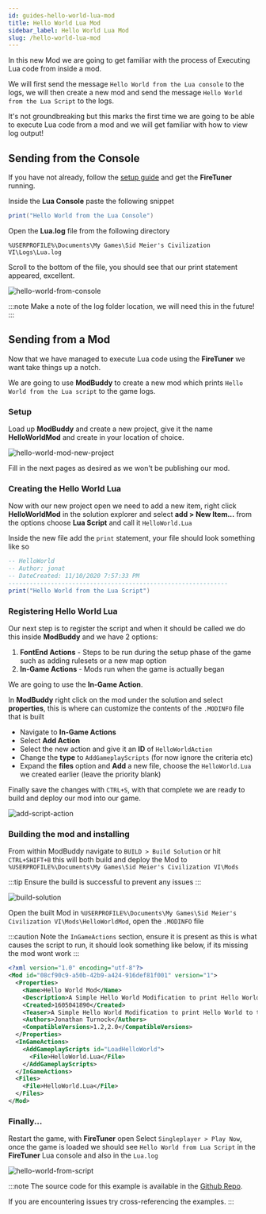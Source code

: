 ```yaml
---
id: guides-hello-world-lua-mod
title: Hello World Lua Mod
sidebar_label: Hello World Lua Mod
slug: /hello-world-lua-mod
---
```


In this new Mod we are going to get familiar with the process of Executing Lua code from inside a mod.

We will first send the message `Hello World from the Lua console` to the logs, we will then create a new mod
and send the message `Hello World from the Lua Script` to the logs.

It's not groundbreaking but this marks the first time we are going to be able to execute Lua code from a mod and 
we will get familiar with how to view log output!

## Sending from the Console

If you have not already, follow the [setup guide](/docs/fire-tuner) and get the **FireTuner** running. 

Inside the **Lua Console** paste the following snippet
```Lua
print("Hello World from the Lua Console")
```

Open the **Lua.log** file from the following directory
```
%USERPROFILE%\Documents\My Games\Sid Meier's Civilization VI\Logs\Lua.log
```

Scroll to the bottom of the file, you should see that our print statement appeared, excellent.

![hello-world-from-console](../static/img/guides/hello-world-Lua/hello-world-from-the-Lua-console.png)

:::note
Make a note of the log folder location, we will need this in the future!
:::

## Sending from a Mod
Now that we have managed to execute Lua code using the **FireTuner** we want take things up a notch.

We are going to use **ModBuddy** to create a new mod which prints `Hello World from the Lua script` to the game logs.

### Setup

Load up **ModBuddy** and create a new project, give it the name **HelloWorldMod** and create in your location of choice.

![hello-world-mod-new-project](../static/img/guides/hello-world-lua/new-project.png)

Fill in the next pages as desired as we won't be publishing our mod.

### Creating the Hello World Lua

Now with our new project open we need to add a new item, right click **HelloWorldMod** in the solution explorer and
select **add > New Item...** from the options choose **Lua Script** and call it `HelloWorld.Lua`

Inside the new file add the `print` statement, your file should look something like so

```Lua
-- HelloWorld
-- Author: jonat
-- DateCreated: 11/10/2020 7:57:33 PM
--------------------------------------------------------------
print("Hello World from the Lua Script")
``` 

### Registering Hello World Lua

Our next step is to register the script and when it should be called we do this inside **ModBuddy** and we have 2 options:
1. **FontEnd Actions** - Steps to be run during the setup phase of the game such as adding rulesets or a new map option
2. **In-Game Actions** - Mods run when the game is actually began

We are going to use the **In-Game Action**.

In **ModBuddy** right click on the mod under the solution and select **properties**, this is where can customize the contents of the `.MODINFO` file that is built

- Navigate to **In-Game Actions** 
- Select **Add Action**
- Select the new action and give it an **ID** of `HelloWorldAction` 
- Change the **type** to `AddGameplayScripts` (for now ignore the criteria etc)
- Expand the **files** option and **Add** a new file, choose the `HelloWorld.Lua` we created earlier (leave the priority blank)

Finally save the changes with `CTRL+S`, with that complete we are ready to build and deploy our mod into our game.

![add-script-action](../static/img/guides/hello-world-lua/add-script-action.gif)

### Building the mod and installing

From within ModBuddy navigate to `BUILD > Build Solution` or hit `CTRL+SHIFT+B` this will both build and deploy the Mod
to `%USERPROFILE%\Documents\My Games\Sid Meier's Civilization VI\Mods`

:::tip
Ensure the build is successful to prevent any issues
:::

![build-solution](../static/img/guides/hello-world-Lua/built-solution.png)

Open the built Mod in `%USERPROFILE%\Documents\My Games\Sid Meier's Civilization VI\Mods\HelloWorldMod`, open the `.MODINFO` file

:::caution
Note the `InGameActions` section, ensure it is present as this is what causes the script to run, it should look something like below, if its missing the mod wont work
:::

```xml
<?xml version="1.0" encoding="utf-8"?>
<Mod id="08cf90c9-a50b-42b9-a424-916def81f001" version="1">
  <Properties>
    <Name>Hello World Mod</Name>
    <Description>A Simple Hello World Modification to print Hello World to the game logs</Description>
    <Created>1605041890</Created>
    <Teaser>A Simple Hello World Modification to print Hello World to the game logs</Teaser>
    <Authors>Jonathan Turnock</Authors>
    <CompatibleVersions>1.2,2.0</CompatibleVersions>
  </Properties>
  <InGameActions>
    <AddGameplayScripts id="LoadHelloWorld">
      <File>HelloWorld.Lua</File>
    </AddGameplayScripts>
  </InGameActions>
  <Files>
    <File>HelloWorld.Lua</File>
  </Files>
</Mod>
```

### Finally...
Restart the game, with **FireTuner** open Select `Singleplayer > Play Now`, once the game is loaded we should see `Hello World from Lua Script` in the **FireTuner** Lua console and also in the `Lua.log`

![hello-world-from-script](../static/img/guides/hello-world-Lua/hello-world-from-the-Lua-script.png)


:::note
The source code for this example is available in the [Github Repo](https://github.com/JonathanTurnock/civ-vi-modding/guides/hello-world-lua-mod). 

If you are encountering issues try cross-referencing the examples. 
:::
